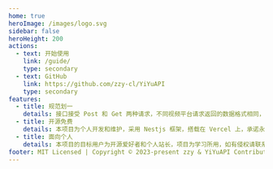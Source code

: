 ```yaml
---
home: true
heroImage: /images/logo.svg
sidebar: false
heroHeight: 200
actions:
  - text: 开始使用
    link: /guide/
    type: secondary
  - text: GitHub
    link: https://github.com/zzy-cl/YiYuAPI
    type: secondary
features:
  - title: 规范划一
    details: 接口接受 Post 和 Get 两种请求，不同视频平台请求返回的数据格式相同，便于调用。
  - title: 开源免费
    details: 本项目为个人开发和维护，采用 Nestjs 框架，搭载在 Vercel 上，承诺永久免费。
  - title: 面向个人
    details: 本项目的目标用户为开源爱好者和个人站长，项目为学习所用，如有侵权请联系项目作者。
footer: MIT Licensed | Copyright © 2023-present zzy & YiYuAPI Contributors
---
```


